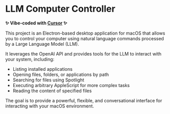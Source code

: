 # LLM Computer Controller

**✨ Vibe-coded with [Cursor](https://cursor.sh) ✨**

This project is an Electron-based desktop application for macOS that allows you to control your computer using natural language commands processed by a Large Language Model (LLM).

It leverages the OpenAI API and provides tools for the LLM to interact with your system, including:

*   Listing installed applications
*   Opening files, folders, or applications by path
*   Searching for files using Spotlight
*   Executing arbitrary AppleScript for more complex tasks
*   Reading the content of specified files

The goal is to provide a powerful, flexible, and conversational interface for interacting with your macOS environment. 